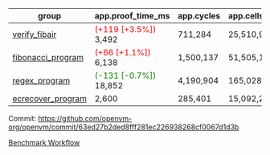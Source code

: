 | group | app.proof_time_ms | app.cycles | app.cells_used | leaf.proof_time_ms | leaf.cycles | leaf.cells_used |
| -- | -- | -- | -- | -- | -- | -- |
| [verify_fibair](https://github.com/openvm-org/openvm/blob/benchmark-results/benchmarks-pr/1226/verify_fibair-63ed27b2ded8fff281ec226938268cf0067d1d3b.md) |<span style='color: red'>(+119 [+3.5%])</span> 3,492 |  711,284 |  25,510,945 |- | - | - |
| [fibonacci_program](https://github.com/openvm-org/openvm/blob/benchmark-results/benchmarks-pr/1226/fibonacci-63ed27b2ded8fff281ec226938268cf0067d1d3b.md) |<span style='color: red'>(+66 [+1.1%])</span> 6,138 |  1,500,137 |  51,505,102 |- | - | - |
| [regex_program](https://github.com/openvm-org/openvm/blob/benchmark-results/benchmarks-pr/1226/regex-63ed27b2ded8fff281ec226938268cf0067d1d3b.md) |<span style='color: green'>(-131 [-0.7%])</span> 18,852 |  4,190,904 |  165,028,173 |- | - | - |
| [ecrecover_program](https://github.com/openvm-org/openvm/blob/benchmark-results/benchmarks-pr/1226/ecrecover-63ed27b2ded8fff281ec226938268cf0067d1d3b.md) | 2,600 |  285,401 |  15,092,297 |- | - | - |


Commit: https://github.com/openvm-org/openvm/commit/63ed27b2ded8fff281ec226938268cf0067d1d3b

[Benchmark Workflow](https://github.com/openvm-org/openvm/actions/runs/12841226656)
